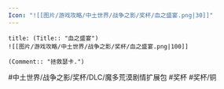 ```yaml
---
Icon: "![[图片/游戏攻略/中土世界/战争之影/奖杯/血之盛宴.png|30]]"
---
```

```ad-common-bronze-trophy
title: (Title:: "血之盛宴")
![[图片/游戏攻略/中土世界/战争之影/奖杯/血之盛宴.png|100]]

(Comment:: "拯救瑟卡.")
```

#中土世界/战争之影/奖杯/DLC/魔多荒漠剧情扩展包 #奖杯 #奖杯/铜
